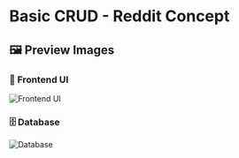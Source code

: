 # Basic CRUD - Reddit Concept

## 🖼️ Preview Images

### 🎨 Frontend UI
![Frontend UI](https://github.com/jebonne123/Basic-Crud-Reddit-concept/blob/main/Preview%20images/front.png)

### 🗄️ Database
![Database](https://github.com/jebonne123/Basic-Crud-Reddit-concept/blob/main/Preview%20images/db.png)



